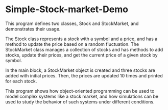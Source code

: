 # Simple-Stock-market-Demo

This program defines two classes, Stock and StockMarket, and demonstrates their usage.

The Stock class represents a stock with a symbol and a price, and has a method to update the price based on a random fluctuation. The StockMarket class manages a collection of stocks and has methods to add stocks, update their prices, and get the current price of a given stock by symbol.

In the main block, a StockMarket object is created and three stocks are added with initial prices. Then, the prices are updated 10 times and printed for each stock.

This program shows how object-oriented programming can be used to model complex systems like a stock market, and how simulations can be used to study the behavior of such systems under different conditions.
